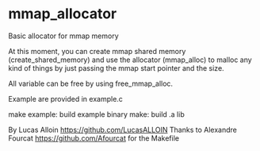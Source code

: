 # mmap_allocator
Basic allocator for mmap memory

At this moment, you can create mmap shared memory (create_shared_memory) and use the allocator (mmap_alloc) to malloc any kind of things by just passing the mmap start pointer and the size.

All variable can be free by using free_mmap_alloc.

Example are provided in example.c

make example: build example binary
make: build .a lib

By Lucas Alloin https://github.com/LucasALLOIN
Thanks to Alexandre Fourcat https://github.com/Afourcat for the Makefile
